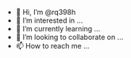 - 👋 Hi, I’m @rq398h
- 👀 I’m interested in ...
- 🌱 I’m currently learning ...
- 💞️ I’m looking to collaborate on ...
- 📫 How to reach me ...

<!---
rq398h/rq398h is a ✨ special ✨ repository because its `README.md` (this file) appears on your GitHub profile.
You can click the Preview link to take a look at your chan
--->
